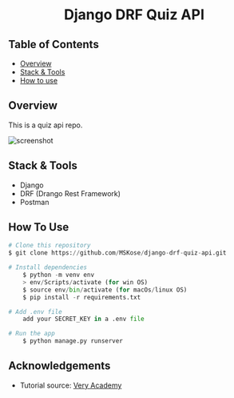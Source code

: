 
<h1 align="center">Django DRF Quiz API</h1>

## Table of Contents

- [Overview](#overview)
- [Stack & Tools](#stack)
- [How to use](#how-to-use)

## Overview

This is a quiz api repo. 

![screenshot](./drf-tutorial-2.png)

<h2 id="stack">Stack & Tools</h2>

- Django
- DRF (Drango Rest Framework)
- Postman

## How To Use

```python
# Clone this repository
$ git clone https://github.com/MSKose/django-drf-quiz-api.git

# Install dependencies
    $ python -m venv env
    > env/Scripts/activate (for win OS)
    $ source env/bin/activate (for macOs/linux OS)
    $ pip install -r requirements.txt

# Add .env file
    add your SECRET_KEY in a .env file

# Run the app
    $ python manage.py runserver
```

## Acknowledgements
- Tutorial source: [Very Academy](https://www.youtube.com/watch?v=8QLCaye3YjQ)